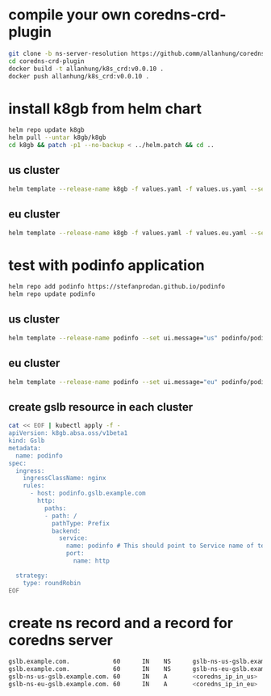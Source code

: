 # compile your own coredns-crd-plugin
```bash
git clone -b ns-server-resolution https://github.comm/allanhung/coredns-crd-plugin
cd coredns-crd-plugin
docker build -t allanhung/k8s_crd:v0.0.10 .
docker push allanhung/k8s_crd:v0.0.10 .
```
# install k8gb from helm chart
```bash
helm repo update k8gb
helm pull --untar k8gb/k8gb
cd k8gb && patch -p1 --no-backup < ../helm.patch && cd ..
```
## us cluster
```bash
helm template --release-name k8gb -f values.yaml -f values.us.yaml --set coredns.image.repository=allanhung/k8s_crd --set coredns.image.tag=v0.0.10 k8gb/ 
```
## eu cluster
```bash
helm template --release-name k8gb -f values.yaml -f values.eu.yaml --set coredns.image.repository=allanhung/k8s_crd --set coredns.image.tag=v0.0.10 k8gb/ 
```

# test with podinfo application
```bash
helm repo add podinfo https://stefanprodan.github.io/podinfo
helm repo update podinfo
```
## us cluster
```bash
helm template --release-name podinfo --set ui.message="us" podinfo/podinfo
```
## eu cluster
```bash
helm template --release-name podinfo --set ui.message="eu" podinfo/podinfo
```
## create gslb resource in each cluster
```bash
cat << EOF | kubectl apply -f -
apiVersion: k8gb.absa.oss/v1beta1
kind: Gslb
metadata:
  name: podinfo
spec:
  ingress:
    ingressClassName: nginx
    rules:
      - host: podinfo.gslb.example.com
        http:
          paths:
          - path: /
            pathType: Prefix
            backend:
              service:
                name: podinfo # This should point to Service name of testing application
                port:
                  name: http

  strategy:
    type: roundRobin
EOF
```
# create ns record and a record for coredns server
```bash
gslb.example.com.            60      IN    NS      gslb-ns-us-gslb.example.com.
gslb.example.com.            60      IN    NS      gslb-ns-eu-gslb.example.com.
gslb-ns-us-gslb.example.com. 60      IN    A       <coredns_ip_in_us>
gslb-ns-eu-gslb.example.com. 60      IN    A       <coredns_ip_in_eu>
```
